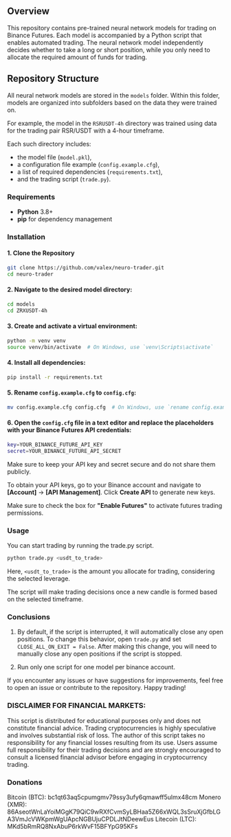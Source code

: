 ## Overview
This repository contains pre-trained neural network models for trading on Binance Futures. Each model is accompanied by a Python script that enables automated trading. The neural network model independently decides whether to take a long or short position, while you only need to allocate the required amount of funds for trading.

## Repository Structure
All neural network models are stored in the `models` folder. Within this folder, models are organized into subfolders based on the data they were trained on.

For example, the model in the `RSRUSDT-4h` directory was trained using data for the trading pair RSR/USDT with a 4-hour timeframe.

Each such directory includes:

- the model file (`model.pkl`),
- a configuration file example (`config.example.cfg`),
- a list of required dependencies (`requirements.txt`),
- and the trading script (`trade.py`).


### Requirements
- **Python** 3.8+
- **pip** for dependency management

### Installation

#### 1. Clone the Repository
```sh
git clone https://github.com/valex/neuro-trader.git
cd neuro-trader
```

#### 2. Navigate to the desired model directory:
```sh
cd models
cd ZRXUSDT-4h
```

#### 3. Create and activate a virtual environment:
```sh
python -m venv venv
source venv/bin/activate  # On Windows, use `venv\Scripts\activate`
```

#### 4. Install all dependencies:
```sh
pip install -r requirements.txt
```

#### 5. Rename `config.example.cfg` to `config.cfg`:
```sh
mv config.example.cfg config.cfg  # On Windows, use `rename config.example.cfg config.cfg`
```


#### 6. Open the `config.cfg` file in a text editor and replace the placeholders with your Binance Futures API credentials:
```sh
key=YOUR_BINANCE_FUTURE_API_KEY
secret=YOUR_BINANCE_FUTURE_API_SECRET
```

Make sure to keep your API key and secret secure and do not share them publicly.

To obtain your API keys, go to your Binance account and navigate to **[Account]** → **[API Management]**. Click **Create API** to generate new keys.

Make sure to check the box for **"Enable Futures"** to activate futures trading permissions.



### Usage

You can start trading by running the trade.py script.
```sh
python trade.py <usdt_to_trade>
```

Here, `<usdt_to_trade>` is the amount you allocate for trading, considering the selected leverage.

The script will make trading decisions once a new candle is formed based on the selected timeframe.




### Conclusions

1. By default, if the script is interrupted, it will automatically close any open positions. To change this behavior, open `trade.py` and set `CLOSE_ALL_ON_EXIT = False`. After making this change, you will need to manually close any open positions if the script is stopped.

2. Run only one script for one model per binance account.

If you encounter any issues or have suggestions for improvements, feel free to open an issue or contribute to the repository. Happy trading!

### DISCLAIMER FOR FINANCIAL MARKETS:
This script is distributed for educational purposes only and does not constitute financial advice. Trading cryptocurrencies is highly speculative and involves substantial risk of loss. The author of this script takes no responsibility for any financial losses resulting from its use. Users assume full responsibility for their trading decisions and are strongly encouraged to consult a licensed financial advisor before engaging in cryptocurrency trading.

### Donations
Bitcoin (BTC): bc1qt63aq5cpumgmv79ssy3ufy6qmawff5ulmx48cm
Monero (XMR): 86AseotWnLaYoiMGgK79QiC9wRXfCvmSyLBHaa5Z66xWQL3sSruXjGfbLGA3VmJcVWKpmWgUApcNGBUjuCPDLJtNDeewEus
Litecoin (LTC): MKd5bRmRQ8NxAbuP6rkWvF15BFYpG95KFs




